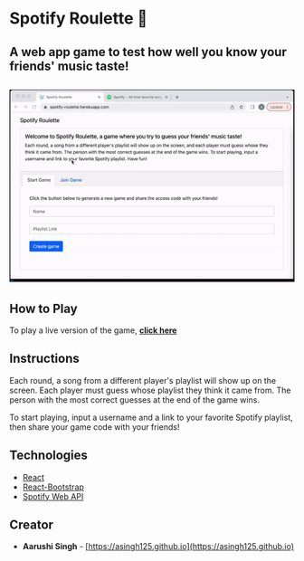 
# Spotify Roulette 🎵

## A web app game to test how well you know your friends' music taste! 

<h2 align="center">
  <img src="https://github.com/asingh125/spotify-roulette/blob/deploy/frontend/images/SR-preview-gif.gif" alt="Spotify Roulette Preview Gif" width="600px" />
  <br>
</h2>

## How to Play

To play a live version of the game, **[click here](https://spotify-roulette.heroku.com/)**


## Instructions

Each round, a song from a different player's playlist will show up on the screen. Each player must guess whose playlist they think it came from. The person with the most correct guesses at the end of the game wins.

To start playing, input a username and a link to your favorite Spotify playlist, then share your game code with your friends! 


## Technologies

- [React](https://es.reactjs.org/)
- [React-Bootstrap](https://react-bootstrap.github.io/)
- [Spotify Web API](https://developer.spotify.com/documentation/web-api/)


## Creator

- **Aarushi Singh** - [https://asingh125.github.io](https://asingh125.github.io)
